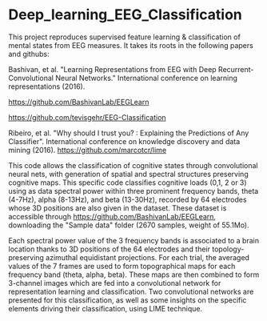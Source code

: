 # Deep_learning_EEG_Classification

This project reproduces supervised feature learning & classification of mental states from EEG measures. It takes its roots in the following papers and githubs:

Bashivan, et al. "Learning Representations from EEG with Deep Recurrent-Convolutional Neural Networks." International conference on learning representations (2016).

https://github.com/BashivanLab/EEGLearn

https://github.com/tevisgehr/EEG-Classification

Ribeiro, et al. "Why should I trust you? : Explaining the Predictions of Any Classifier". International conference on knowledge discovery and data mining (2016).
https://github.com/marcotcr/lime

This code allows the classification of cognitive states through convolutional neural nets, with generation of spatial and spectral structures preserving cognitive maps.
This specific code classifies cognitive loads (0,1, 2 or 3) using as data spectral power within three prominent frequency bands, theta (4-7Hz), alpha (8-13Hz), and beta (13-30Hz), recorded by 64 electrodes whose 3D positions are also given in the dataset. 
These dataset is accessible through https://github.com/BashivanLab/EEGLearn, downloading the "Sample data" folder (2670 samples, weight of 55.1Mo).

Each spectral power value of the 3 frequency bands is associated to a brain location thanks to 3D positions of the 64 electrodes and their topology-preserving azimuthal equidistant projections. For each trial, the averaged values of the 7 frames are used to form topographical maps for each frequency band (theta, alpha, beta). These maps are then combined to form 3-channel images which are fed into a convolutional network for representation learning and classification.
Two convolutional networks are presented for this classification, as well as some insights on the specific elements driving their classification, using LIME technique.
